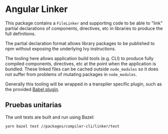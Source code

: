 # Angular Linker

This package contains a `FileLinker` and supporting code to be able to "link" partial declarations of components, directives, etc in libraries to produce the full definitions.

The partial declaration format allows library packages to be published to npm without exposing the underlying Ivy instructions.

The tooling here allows application build tools (e.g. CLI) to produce fully compiled components, directives, etc at the point when the application is bundled.
These linked files can be cached outside `node_modules` so it does not suffer from problems of mutating packages in `node_modules`.

Generally this tooling will be wrapped in a transpiler specific plugin, such as the provided [Babel plugin](./babel).

## Pruebas unitarias

The unit tests are built and run using Bazel:

```bash
yarn bazel test //packages/compiler-cli/linker/test
```
